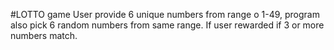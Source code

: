 #LOTTO game
User provide 6 unique numbers from range o 1-49, program also pick 6 random numbers from same range.
If user rewarded if 3 or more numbers match.
